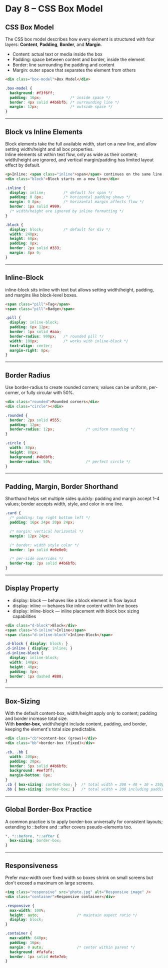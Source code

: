 # Day 8 – CSS Box Model

## CSS Box Model
The CSS box model describes how every element is structured with four layers: **Content**, **Padding**, **Border**, and **Margin**.  
- Content: actual text or media inside the box  
- Padding: space between content and border, inside the element  
- Border: line surrounding the padding and content  
- Margin: outer space that separates the element from others  

```html
<div class="box-model">Box Model</div>
```

```css
.box-model {
  background: #f3f6ff;
  padding: 16px;             /* inside space */
  border: 4px solid #4b6bfb; /* surrounding line */
  margin: 12px;              /* outside space */
}
```

---

## Block vs Inline Elements
Block elements take the full available width, start on a new line, and allow setting width/height and all box properties.  
Inline elements sit within text flow, only as wide as their content; width/height are ignored, and vertical margin/padding has limited layout effect by default.  

```html
<p>Inline: <span class="inline">span</span> continues on the same line.</p>
<div class="block">Block starts on a new line</div>
```

```css
.inline {
  display: inline;        /* default for span */
  padding: 0 8px;         /* horizontal padding shows */
  margin: 0 8px;          /* horizontal margin affects flow */
  border: 1px solid #999;
  /* width/height are ignored by inline formatting */
}

.block {
  display: block;         /* default for div */
  width: 240px;
  height: 60px;
  padding: 8px;
  border: 2px solid #333;
  margin: 8px 0;
}
```

---

## Inline-Block
inline-block sits inline with text but allows setting width/height, padding, and margins like block-level boxes.  

```html
<span class="pill">Tag</span>
<span class="pill">Badge</span>
```

```css
.pill {
  display: inline-block;
  padding: 6px 12px;
  border: 1px solid #aaa;
  border-radius: 999px;   /* rounded pill */
  width: 100px;           /* works with inline-block */
  text-align: center;
  margin-right: 8px;
}
```

---

## Border Radius
Use border-radius to create rounded corners; values can be uniform, per-corner, or fully circular with 50%.  

```html
<div class="rounded">Rounded corners</div>
<div class="circle"></div>
```

```css
.rounded {
  border: 2px solid #555;
  padding: 12px;
  border-radius: 12px;              /* uniform rounding */
}

.circle {
  width: 80px;
  height: 80px;
  background: #4b6bfb;
  border-radius: 50%;               /* perfect circle */
}
```

---

## Padding, Margin, Border Shorthand
Shorthand helps set multiple sides quickly: padding and margin accept 1–4 values; border accepts width, style, and color in one line.  

```css
.card {
  /* padding: top right bottom left */
  padding: 16px 24px 20px 24px;

  /* margin: vertical horizontal */
  margin: 12px 24px;

  /* border: width style color */
  border: 1px solid #e0e0e0;

  /* per-side overrides */
  border-top: 2px solid #4b6bfb;
}
```

---

## Display Property
- display: block — behaves like a block element in flow layout  
- display: inline — behaves like inline content within line boxes  
- display: inline-block — inline placement with block box sizing capabilities  

```html
<div class="d-block">Block</div>
<span class="d-inline">Inline</span>
<span class="d-inline-block">Inline-Block</span>
```

```css
.d-block { display: block; }
.d-inline { display: inline; }
.d-inline-block {
  display: inline-block;
  width: 140px;
  height: 40px;
  padding: 8px;
  border: 1px dashed #888;
}
```

---

## Box-Sizing
With the default content-box, width/height apply only to content; padding and border increase total size.  
With **border-box**, width/height include content, padding, and border, keeping the element's total size predictable.  

```html
<div class="cb">content-box (grows)</div>
<div class="bb">border-box (fixed)</div>
```

```css
.cb, .bb {
  width: 200px;
  padding: 20px;
  border: 5px solid #4b6bfb;
  background: #eef3ff;
  margin-bottom: 8px;
}
.cb { box-sizing: content-box; }  /* total width = 200 + 40 + 10 = 250px */
.bb { box-sizing: border-box; }   /* total width = 200 including padding+border */
```

---

## Global Border-Box Practice
A common practice is to apply border-box universally for consistent layouts; extending to ::before and ::after covers pseudo-elements too.  

```css
*, *::before, *::after {
  box-sizing: border-box;
}
```

---

## Responsiveness
Prefer max-width over fixed width so boxes shrink on small screens but don't exceed a maximum on large screens.  

```html
<img class="responsive" src="photo.jpg" alt="Responsive image" />
<div class="container">Responsive container</div>
```

```css
.responsive {
  max-width: 100%;
  height: auto;                 /* maintain aspect ratio */
  display: block;
}

.container {
  max-width: 640px;
  padding: 16px;
  margin: 0 auto;               /* center within parent */
  background: #fafafa;
  border: 1px solid #e5e7eb;
}
```